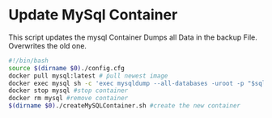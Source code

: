 # Update MySql Container
This script updates the mysql Container
Dumps all Data in the backup File. Overwrites the old one.
```` bash
#!/bin/bash
source $(dirname $0)./config.cfg
docker pull mysql:latest # ṕull newest image
docker exec mysql sh -c 'exec mysqldump --all-databases -uroot -p "$sql_root_password"' > /var/data/mysql/backup/all-databases.sql
docker stop mysql #stop container
docker rm mysql #remove container
$(dirname $0)./createMySQLContainer.sh #create the new container
````
